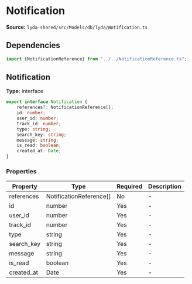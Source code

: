 # Notification

**Source:** `lyda-shared/src/Models/db/lyda/Notification.ts`

## Dependencies

```typescript
import {NotificationReference} from "../../NotificationReference.ts";
```

## Notification

**Type:** interface

```typescript
export interface Notification {
    references?: NotificationReference[];
    id: number;
    user_id: number;
    track_id: number;
    type: string;
    search_key: string;
    message: string;
    is_read: boolean;
    created_at: Date;
}
```

### Properties

| Property | Type | Required | Description |
|----------|------|----------|-------------|
| references | N​o​t​i​f​i​c​a​t​i​o​n​R​e​f​e​r​e​n​c​e[] | No | - |
| id | number | Yes | - |
| user_id | number | Yes | - |
| track_id | number | Yes | - |
| type | string | Yes | - |
| search_key | string | Yes | - |
| message | string | Yes | - |
| is_read | boolean | Yes | - |
| created_at | D​a​t​e | Yes | - |

